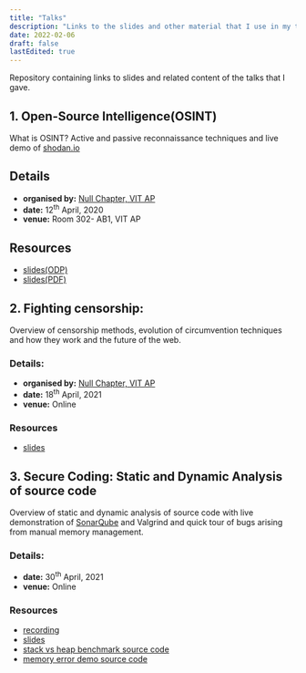 ```yaml
---
title: "Talks"
description: "Links to the slides and other material that I use in my talks"
date: 2022-02-06
draft: false
lastEdited: true
---
```


Repository containing links to slides and related content of the talks
that I gave.

## 1. Open-Source Intelligence(OSINT)

What is OSINT? Active and passive reconnaissance techniques and live
demo of [shodan.io](https://www.shodan.io)

## Details

-   **organised by:** [Null Chapter, VIT
    AP](https://nullchapter.github.io)
-   **date:** 12<sup>th</sup> April, 2020
-   **venue:** Room 302- AB1, VIT AP

## Resources

-   [slides(ODP)](/talks/osint/osint.odp)
-   [slides(PDF)](/talks/osint/osint.pdf)

## 2. Fighting censorship:

Overview of censorship methods, evolution of circumvention
techniques and how they work and the future of the web.

### Details:

-   **organised by:** [Null Chapter, VIT
    AP](https://nullchapter.github.io)
-   **date:** 18<sup>th</sup> April, 2021
-   **venue:** Online

### Resources

-   [slides](/talks/fighting-censorship/)

## 3. Secure Coding: Static and Dynamic Analysis of source code

Overview of static and dynamic analysis of source code with live
demonstration of [SonarQube](https://www.sonarqube.org/) and Valgrind and
quick tour of bugs arising from manual memory management.

### Details:

-   **date:** 30<sup>th</sup> April, 2021
-   **venue:** Online

### Resources

-   [recording](https://tube.batsense.net/watch?v=KXkVHTp3u8Q)
-   [slides](/talks/mem/slides/)
-   [stack vs heap benchmark source code](https://github.com/realaravinth/realaravinth/tree/master/static/talks/mem/bench)
-   [memory error demo source code](https://github.com/realaravinth/realaravinth/tree/master/static/talks/mem/valgrind/)
